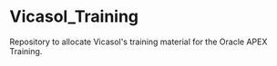 # Vicasol_Training
Repository to allocate Vicasol's training material for the Oracle APEX Training.
